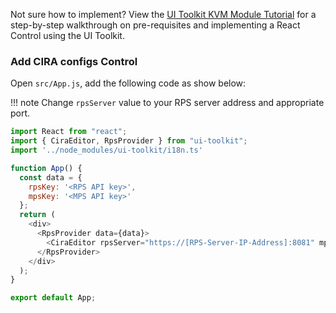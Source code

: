 
Not sure how to implement? View the [UI Toolkit KVM Module Tutorial](../../Tutorials/uitoolkit.md) for a step-by-step walkthrough on pre-requisites and implementing a React Control using the UI Toolkit.

### Add CIRA configs Control

Open `src/App.js`, add the following code as show below:

!!! note
    Change `rpsServer` value to your RPS server address and appropriate port.

```javascript hl_lines="13"
import React from "react";
import { CiraEditor, RpsProvider } from "ui-toolkit";
import '../node_modules/ui-toolkit/i18n.ts'

function App() {
  const data = {
    rpsKey: '<RPS API key>',
    mpsKey: '<MPS API key>'
  };
  return (
    <div>
      <RpsProvider data={data}>
        <CiraEditor rpsServer="https://[RPS-Server-IP-Address]:8081" mpsServer="https://[MPS-Server-IP-Address]:3000"/>
      </RpsProvider>
    </div>
  );
}

export default App;

```